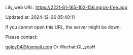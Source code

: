 Lily_web URL: https://222f-61-165-102-156.ngrok-free.app

Updated at: 2024-12-06 05:40:11

If you cannot open this URL, the server might be down.

Please contact: 

goley04@foxmail.com Or Wechat:GL_yeaH